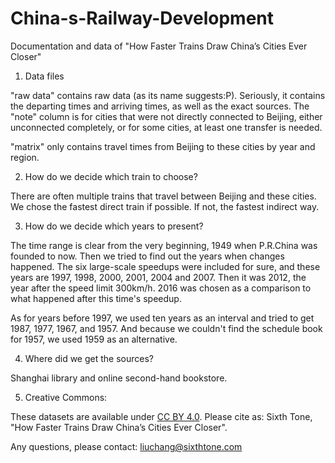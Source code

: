 # China-s-Railway-Development
Documentation and data of "How Faster Trains Draw China’s Cities Ever Closer"

1. Data files

"raw data" contains raw data (as its name suggests:P). Seriously, it contains the departing times and arriving times, as well as the exact sources. The "note" column is for cities that were not directly connected to Beijing, either unconnected completely, or for some cities, at least one transfer is needed. 

"matrix" only contains travel times from Beijing to these cities by year and region.

2. How do we decide which train to choose?

There are often multiple trains that travel between Beijing and these cities. We chose the fastest direct train if possible. If not, the fastest indirect way.

3. How do we decide which years to present?

The time range is clear from the very beginning, 1949 when P.R.China was founded to now. Then we tried to find out the years when changes happened. The six large-scale speedups were included for sure, and these years are 1997, 1998, 2000, 2001, 2004 and 2007. Then it was 2012, the year after the speed limit 300km/h. 2016 was chosen as a comparison to what happened after this time's speedup.

As for years before 1997, we used ten years as an interval and tried to get 1987, 1977, 1967, and 1957. And because we couldn't find the schedule book for 1957, we used 1959 as an alternative.  

4. Where did we get the sources?

Shanghai library and online second-hand bookstore.

5. Creative Commons:

These datasets are available under [CC BY 4.0](https://creativecommons.org/licenses/by/4.0/). Please cite as: Sixth Tone, "How Faster Trains Draw China’s Cities Ever Closer".


Any questions, please contact: liuchang@sixthtone.com
